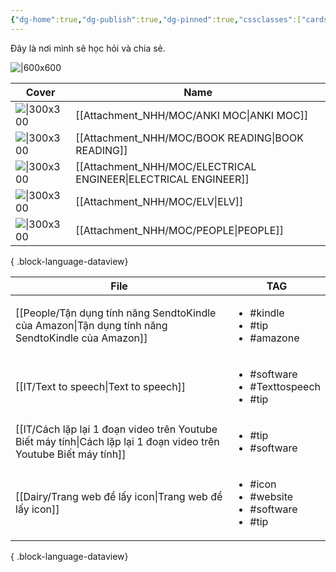 ```yaml
---
{"dg-home":true,"dg-publish":true,"dg-pinned":true,"cssclasses":["cards"],"permalink":"/Homepage/","pinned":true,"tags":["gardenEntry"],"dgPassFrontmatter":true,"noteIcon":"2","created":"2023-12-15T08:45:46.449+07:00","updated":"2024-01-10T14:45:49.221+07:00"}
---
```


Đây là nơi mình sẽ học hỏi và chia sẻ. 


![|600x600](https://i.imgur.com/d8aJSIo.png)


| Cover                                                                                                                                                                                                                                       | Name                                                               |
| ------------------------------------------------------------------------------------------------------------------------------------------------------------------------------------------------------------------------------------------- | ------------------------------------------------------------------ |
| ![\|300x300](https://images.unsplash.com/photo-1524525457897-bca9d803c895?crop=entropy&cs=tinysrgb&fit=max&fm=jpg&ixid=M3wzNjAwOTd8MHwxfHNlYXJjaHwxNHx8U1BBQ0UlMjBSRVBFVElUSU9OfGVufDB8MHx8fDE3MDQzNDQyNzh8MA&ixlib=rb-4.0.3&q=80&w=1080)   | [[Attachment_NHH/MOC/ANKI MOC\|ANKI MOC]]                       |
| ![\|300x300](https://images.unsplash.com/photo-1549737221-bef65e2604a6?crop=entropy&cs=tinysrgb&fit=max&fm=jpg&ixid=M3wzNjAwOTd8MHwxfHNlYXJjaHwyMnx8Qk9PSyUyMFJFQURJTkd8ZW58MHwwfHx8MTcwNDMzOTMyNXww&ixlib=rb-4.0.3&q=80&w=1080)            | [[Attachment_NHH/MOC/BOOK READING\|BOOK READING]]               |
| ![\|300x300](https://images.unsplash.com/photo-1580982172599-18d332f3528f?crop=entropy&cs=tinysrgb&fit=max&fm=jpg&ixid=M3wzNjAwOTd8MHwxfHNlYXJjaHwyNnx8ZWxlY2V0cmljJTIwZW5naW5lZXJ8ZW58MHwwfHx8MTcwNDQwNzUxN3ww&ixlib=rb-4.0.3&q=80&w=1080) | [[Attachment_NHH/MOC/ELECTRICAL ENGINEER\|ELECTRICAL ENGINEER]] |
| ![\|300x300](\-)                                                                                                                                                                                                                            | [[Attachment_NHH/MOC/ELV\|ELV]]                                 |
| ![\|300x300](https://images.unsplash.com/photo-1517732306149-e8f829eb588a?crop=entropy&cs=tinysrgb&fit=max&fm=jpg&ixid=M3wzNjAwOTd8MHwxfHNlYXJjaHwzfHxQRU9QTEV8ZW58MHwwfHx8MTcwNDMzOTI3Mnww&ixlib=rb-4.0.3&q=80&w=1080)                     | [[Attachment_NHH/MOC/PEOPLE\|PEOPLE]]                           |

{ .block-language-dataview}


| File                                                                                                                   | TAG                                                                     |
| ---------------------------------------------------------------------------------------------------------------------- | ----------------------------------------------------------------------- |
| [[People/Tận dụng tính năng SendtoKindle của Amazon\|Tận dụng tính năng SendtoKindle của Amazon]]                   | <ul><li>#kindle</li><li>#tip</li><li>#amazone</li></ul>                 |
| [[IT/Text to speech\|Text to speech]]                                                                               | <ul><li>#software</li><li>#Texttospeech</li><li>#tip</li></ul>          |
| [[IT/Cách lặp lại 1 đoạn video trên Youtube  Biết máy tính\|Cách lặp lại 1 đoạn video trên Youtube  Biết máy tính]] | <ul><li>#tip</li><li>#software</li></ul>                                |
| [[Dairy/Trang web để lấy icon\|Trang web để lấy icon]]                                                              | <ul><li>#icon</li><li>#website</li><li>#software</li><li>#tip</li></ul> |

{ .block-language-dataview}